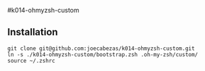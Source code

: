 #k014-ohmyzsh-custom

## Installation

```
git clone git@github.com:joecabezas/k014-ohmyzsh-custom.git
ln -s ./k014-ohmyzsh-custom/bootstrap.zsh .oh-my-zsh/custom/
source ~/.zshrc
```
